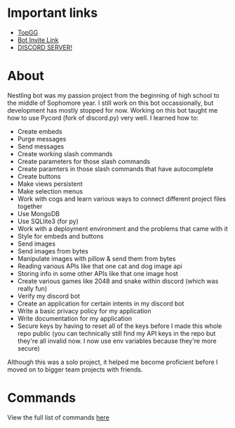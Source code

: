 # Important links
- [TopGG](https://top.gg/bot/1044320506943377439)
- [Bot Invite Link](https://discord.com/oauth2/authorize?client_id=1044320506943377439)
- [DISCORD SERVER!](https://discord.gg/dhgShb5M9Z)


# About
Nestling bot was my passion project from the beginning of high school to the middle of Sophomore year. I still work on this bot occassionally, but development has mostly stopped for now. 
Working on this bot taught me how to use Pycord (fork of discord.py) very well. I learned how to:

- Create embeds
- Purge messages
- Send messages
- Create working slash commands
- Create parameters for those slash commands
- Create paramters in those slash commands that have autocomplete
- Create buttons
- Make views persistent
- Make selection menus
- Work with cogs and learn various ways to connect different project files together
- Use MongoDB
- Use SQLlite3 (for py)
- Work with a deployment environment and the problems that came with it
- Style for embeds and buttons
- Send images
- Send images from bytes
- Manipulate images with pillow & send them from bytes
- Reading various APIs like that one cat and dog image api
- Storing info in some other APIs like that one image host
- Create various games like 2048 and snake within discord (which was really fun)
- Verify my discord bot
- Create an application for certain intents in my discord bot
- Write a basic privacy policy for my application
- Write documentation for my application
- Secure keys by having to reset all of the keys before I made this whole repo public (you can technically still find my API keys in the repo but they're all invalid now. I now use env variables because they're more secure)

Although this was a solo project, it helped me become proficient before I moved on to bigger team projects with friends.

# Commands

View the full list of commands [here](https://nestlingbot.gitbook.io/nestling-bot-documentation/)

